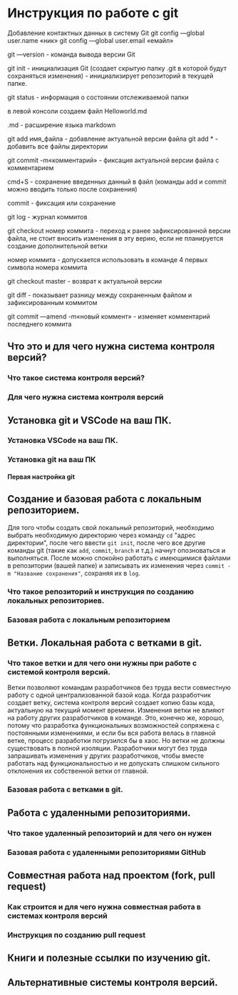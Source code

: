 # Инструкция по работе с git
Добавление контактных данных в систему Git
git config —global user.name «ник»
git config —global user.email «емайл»

git —version - команда вывода версии Git

git init - инициализация Git (создает скрытую папку .git в которой будут сохраняться изменения) - инициализирует репозиторий в текущей папке.

git status - информация о состоянии отслеживаемой папки

в левой консоли создаем файл Helloworld.md

.md - расширение языка markdown

git add имя_файла - добавление актуальной версии файла
git add * - добавить все файлы директории

git commit -m«комментарий» - фиксация актуальной версии файла с комментарием

cmd+S - сохранение введенных данный в файл (команды add и commit можно вводить только после сохранения)

commit - фиксация или сохранение

git log - журнал коммитов

git checkout номер коммита - переход к ранее зафиксированной версии файла, не стоит вносить изменения в эту верию, если не планируется создание дополнительной ветки

номер коммита - допускается использовать в команде 4 первых символа номера коммита

git checkout master - возврат к актуальной версии

git diff - показывает разницу между сохраненным файлом и зафиксированным коммитом

git commit —amend -m«новый коммент» - изменяет комментарий последнего коммита


## Что это и для чего нужна система контроля версий?

### Что такое система контроля версий?

### Для чего нужна система контроля версий

## Установка git и VSCode на ваш ПК.

### Установка VSCode на ваш ПК.

### Установка git на ваш ПК

#### Первая настройка git

## Создание и базовая работа с локальным репозиторием.

Для того чтобы создать свой локальный репозиторий, необходимо выбрать необходимую директорию через команду ``cd`` "адрес директории", после чего ввести ``git init``, после чего все другие команды git (такие как ``add``, ``commit``, ``branch`` и т.д.) начнут опозноваться и выполняться. После можно спокойно работать с имеющимися файлами в репозитории (вашей папке) и записывать их изменения через ``commit -m "Название сохранения"``, сохраняя их в ``log``.

### Что такое репозиторий и инструкция по созданию локальных репозиториев.

### Базовая работа с локальным репозиторием



## Ветки. Локальная работа с ветками в git.

### Что такое ветки и для чего они нужны при работе с системой контроля версий.

Ветки позволяют командам разработчиков без труда вести совместную работу с одной централизованной базой кода. Когда разработчик создает ветку, система контроля версий создает копию базы кода, актуальную на текущий момент времени. Изменения ветки не влияют на работу других разработчиков в команде. Это, конечно же, хорошо, потому что разработка функциональных возможностей сопряжена с постоянными изменениями, и если бы вся работа велась в главной ветке, процесс разработки погрузился бы в хаос. Но ветки не должны существовать в полной изоляции. Разработчики могут без труда запрашивать изменения у других разработчиков, чтобы вместе работать над функциональностью и не допускать слишком сильного отклонения их собственной ветки от главной.

### Базовая работа с ветками в git.

## Работа с удаленными репозиториями.

### Что такое удаленный репозиторий и для чего он нужен

### Базовая работа с удаленными репозиториями GitHub

## Совместная работа над проектом (fork, pull request)

### Как строится и для чего нужна совместная работа в системах контроля версий

### Инструкция по созданию pull request

## Книги и полезные ссылки по изучению git.

## Альтернативные системы контроля версий.
